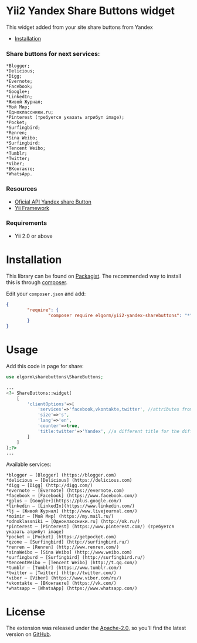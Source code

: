 Yii2 Yandex Share Buttons widget
====================

This widget added from your site share buttons from Yandex

* [Installation](#installation)

### Share buttons for next services:


    *Blogger;
    *Delicious;
    *Digg;
    *Evernote;
    *Facebook;
    *Google+;
    *LinkedIn;
    *Живой Журнал;
    *Мой Мир;
    *Одноклассники.ru;
    *Pinterest (требуется указать атрибут image);
    *Pocket;
    *Surfingbird;
    *Renren;
    *Sina Weibo;
    *Surfingbird;
    *Tencent Weibo;
    *Tumblr;
    *Twitter;
    *Viber;
    *ВКонтакте;
    *WhatsApp.


### Resources

* [Oficial API  Yandex share Button](https://tech.yandex.ru/share/doc/dg/add-docpage/)
* [Yii Framework](http://yiiframework.com/)

### Requirements

* Yii 2.0 or above


# Installation

This library can be found on [Packagist](https://packagist.org/packages/elgorm/yii2-yandex-sharebuttons).
The recommended way to install this is through [composer](http://getcomposer.org).

Edit your `composer.json` and add:

```json
{
		"require": {
				"composer require elgorm/yii2-yandex-sharebuttons": "*"
		}
}
```

# Usage

Add this code in page for share:

```php
use elgorm\sharebuttons\ShareButtons;

...
<?= ShareButtons::widget(
    [
        'clientOptions'=>[
            'services'=>'facebook,vkontakte,twitter', //attributes from official without preffix "data-"
            'size'=>'s',
            'lang'=>'en',
            'counter'=>true,
            'title:twitter'=>'Yandex', //a different title for the different networks
        ]
    ]
);?>
...
```

Available services:

    *blogger — [Blogger] (https://blogger.com)
    *delicious — [Delicious] (https://delicious.com)
    *digg — [Digg] (http://digg.com/)
    *evernote — [Evernote] (https://evernote.com)
    *facebook — [Facebook] (https://www.facebook.com/)
    *gplus — [Google+](https://plus.google.com/)
    *linkedin — [LinkedIn](https://www.linkedin.com/)
    *lj — [Живой Журнал] (http://www.livejournal.com/)
    *moimir — [Мой Мир] (https://my.mail.ru/)
    *odnoklassniki — [Одноклассники.ru] (http://ok.ru/)
    *pinterest — [Pinterest] (https://www.pinterest.com/) (требуется указать атрибут image)
    *pocket — [Pocket] (https://getpocket.com)
    *qzone — [Surfingbird] (http://surfingbird.ru/)
    *renren — [Renren] (http://www.renren.com/)
    *sinaWeibo — [Sina Weibo] (http://www.weibo.com)
    *surfingburd — [Surfingbird] (http://surfingbird.ru/)
    *tencentWeibo — [Tencent Weibo] (http://t.qq.com/)
    *tumblr — [Tumblr] (https://www.tumblr.com/)
    *twitter — [Twitter] (http://twitter.com/)
    *viber — [Viber] (https://www.viber.com/ru/)
    *vkontakte — [ВКонтакте] (https://vk.com/)
    *whatsapp — [WhatsApp] (https://www.whatsapp.com/)


# License

The extension was released under the [Apache-2.0](https://opensource.org/licenses/Apache-2.0), so you'll find the latest version on [GitHub](https://github.com/Elgorm/yii2-yandex-sharebuttons).
